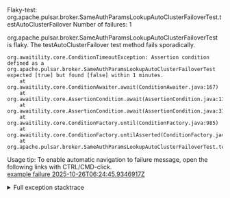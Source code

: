         
Flaky-test: org.apache.pulsar.broker.SameAuthParamsLookupAutoClusterFailoverTest.testAutoClusterFailover
Number of failures: 1

org.apache.pulsar.broker.SameAuthParamsLookupAutoClusterFailoverTest is flaky. The testAutoClusterFailover test method fails sporadically.

```
org.awaitility.core.ConditionTimeoutException: Assertion condition defined as a org.apache.pulsar.broker.SameAuthParamsLookupAutoClusterFailoverTest expected [true] but found [false] within 1 minutes.
	at org.awaitility.core.ConditionAwaiter.await(ConditionAwaiter.java:167)
	at org.awaitility.core.AssertionCondition.await(AssertionCondition.java:119)
	at org.awaitility.core.AssertionCondition.await(AssertionCondition.java:31)
	at org.awaitility.core.ConditionFactory.until(ConditionFactory.java:985)
	at org.awaitility.core.ConditionFactory.untilAsserted(ConditionFactory.java:769)
	at org.apache.pulsar.broker.SameAuthParamsLookupAutoClusterFailoverTest.testAutoClusterFailover(SameAuthParamsLookupAutoClusterFailoverTest.java:135)
```

Usage tip: To enable automatic navigation to failure message, open the following links with CTRL/CMD-click.  
[example failure 2025-10-26T06:24:45.9346917Z](https://github.com/apache/pulsar/actions/runs/18813848521/job/53679644951#step:11:889)  


<details>
<summary>Full exception stacktrace</summary>
<code><pre>
[ERROR] org.apache.pulsar.broker.SameAuthParamsLookupAutoClusterFailoverTest.testAutoClusterFailover[false](6) -- Time elapsed: 95.15 s <<< FAILURE!
org.awaitility.core.ConditionTimeoutException: Assertion condition defined as a org.apache.pulsar.broker.SameAuthParamsLookupAutoClusterFailoverTest expected [true] but found [false] within 1 minutes.
	at org.awaitility.core.ConditionAwaiter.await(ConditionAwaiter.java:167)
	at org.awaitility.core.AssertionCondition.await(AssertionCondition.java:119)
	at org.awaitility.core.AssertionCondition.await(AssertionCondition.java:31)
	at org.awaitility.core.ConditionFactory.until(ConditionFactory.java:985)
	at org.awaitility.core.ConditionFactory.untilAsserted(ConditionFactory.java:769)
	at org.apache.pulsar.broker.SameAuthParamsLookupAutoClusterFailoverTest.testAutoClusterFailover(SameAuthParamsLookupAutoClusterFailoverTest.java:135)
	at java.base/jdk.internal.reflect.NativeMethodAccessorImpl.invoke0(Native Method)
	at java.base/jdk.internal.reflect.NativeMethodAccessorImpl.invoke(NativeMethodAccessorImpl.java:77)
	at java.base/jdk.internal.reflect.DelegatingMethodAccessorImpl.invoke(DelegatingMethodAccessorImpl.java:43)
	at java.base/java.lang.reflect.Method.invoke(Method.java:569)
	at org.testng.internal.invokers.MethodInvocationHelper.invokeMethod(MethodInvocationHelper.java:139)
	at org.testng.internal.invokers.InvokeMethodRunnable.runOne(InvokeMethodRunnable.java:47)
	at org.testng.internal.invokers.InvokeMethodRunnable.call(InvokeMethodRunnable.java:76)
	at org.testng.internal.invokers.InvokeMethodRunnable.call(InvokeMethodRunnable.java:11)
	at java.base/java.util.concurrent.FutureTask.run(FutureTask.java:264)
	at java.base/java.util.concurrent.ThreadPoolExecutor.runWorker(ThreadPoolExecutor.java:1136)
	at java.base/java.util.concurrent.ThreadPoolExecutor$Worker.run(ThreadPoolExecutor.java:635)
	at java.base/java.lang.Thread.run(Thread.java:840)
Caused by: java.lang.AssertionError: expected [true] but found [false]
	at org.testng.Assert.fail(Assert.java:110)
	at org.testng.Assert.failNotEquals(Assert.java:1577)
	at org.testng.Assert.assertTrue(Assert.java:56)
	at org.testng.Assert.assertTrue(Assert.java:66)
	at org.apache.pulsar.broker.SameAuthParamsLookupAutoClusterFailoverTest.lambda$testAutoClusterFailover$5(SameAuthParamsLookupAutoClusterFailoverTest.java:143)
	at org.awaitility.core.AssertionCondition.lambda$new$0(AssertionCondition.java:53)
	at org.awaitility.core.ConditionAwaiter$ConditionPoller.call(ConditionAwaiter.java:248)
	at org.awaitility.core.ConditionAwaiter$ConditionPoller.call(ConditionAwaiter.java:235)
	... 4 more

</pre></code>
</details>

